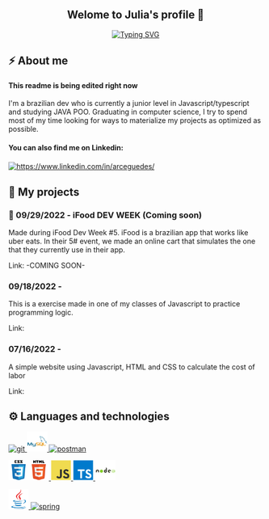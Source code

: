 <p align="center">
  <h2 align="center">Welome to Julia's profile 👋</h3>
</p>

<p align="center">
 <a href="https://git.io/typing-svg"><img src="https://readme-typing-svg.demolab.com?font=Fira+Code&pause=1000&center=true&vCenter=true&width=435&lines=BACK-END+DEVELOPER" alt="Typing SVG" /></a></p>

## ⚡ About me
<h4>This readme is being edited right now</h4>
I'm a brazilian dev who is currently a junior level in Javascript/typescript and studying JAVA POO.
Graduating in computer science, I try to spend most of my time looking for ways to materialize my projects as optimized as possible.

<h4>You can also find me on Linkedin:</h4>
<p align="left">
<a href="https://www.linkedin.com/in/arceguedes/" target="blank"><img align="center" src="https://raw.githubusercontent.com/rahuldkjain/github-profile-readme-generator/master/src/images/icons/Social/linked-in-alt.svg" alt="https://www.linkedin.com/in/arceguedes/" height="30" width="40" /></a>
</p>

## 🚀 My projects
<h3>🍟 09/29/2022 - iFood DEV WEEK (Coming soon)</h3>
Made during iFood Dev Week #5. iFood is a brazilian app that works like uber eats.
In their 5# event, we made an online cart that simulates the one that they currently use in their app.

Link: -COMING SOON-

<h3>09/18/2022 - </h3>
This is a exercise made in one of my classes of Javascript to practice programming logic.

Link: 

<h3>07/16/2022 - </h3>
A simple website using Javascript, HTML and CSS to calculate the cost of labor

Link: 

## ⚙ Languages and technologies
<a href="https://git-scm.com/" target="_blank" rel="noreferrer"><img src="https://www.vectorlogo.zone/logos/git-scm/git-scm-icon.svg" alt="git" width="40" height="40"/></a><a href="https://www.mysql.com/" target="_blank" rel="noreferrer"> <img src="https://raw.githubusercontent.com/devicons/devicon/master/icons/mysql/mysql-original-wordmark.svg" alt="mysql" width="40" height="40"/> </a> <a href="https://postman.com" target="_blank" rel="noreferrer"> <img src="https://www.vectorlogo.zone/logos/getpostman/getpostman-icon.svg" alt="postman" width="40" height="40"/> </a>

<p align="left"><a href="https://www.w3schools.com/css/" target="_blank" rel="noreferrer"><img
src="https://raw.githubusercontent.com/devicons/devicon/master/icons/css3/css3-original-wordmark.svg" alt="css3" width="40" height="40"/></a><a href="https://www.w3.org/html/" target="_blank" rel="noreferrer"><img src="https://raw.githubusercontent.com/devicons/devicon/master/icons/html5/html5-original-wordmark.svg" alt="html5" width="40" height="40"/></a><a href="https://developer.mozilla.org/en-US/docs/Web/JavaScript" target="_blank" rel="noreferrer"> <img src="https://raw.githubusercontent.com/devicons/devicon/master/icons/javascript/javascript-original.svg" alt="javascript" width="40" height="40"/><a href="https://www.typescriptlang.org/" target="_blank" rel="noreferrer"> <img src="https://raw.githubusercontent.com/devicons/devicon/master/icons/typescript/typescript-original.svg" alt="typescript" width="40" height="40"/> </a><a href="https://nodejs.org" target="_blank" rel="noreferrer"> <img src="https://raw.githubusercontent.com/devicons/devicon/master/icons/nodejs/nodejs-original-wordmark.svg" alt="nodejs" width="40" height="40"/> </a>
  
<a href="https://www.java.com" target="_blank" rel="noreferrer"> <img src="https://raw.githubusercontent.com/devicons/devicon/master/icons/java/java-original.svg" alt="java" width="40" height="40"/> </a> </a> <a href="https://spring.io/" target="_blank" rel="noreferrer"> <img src="https://www.vectorlogo.zone/logos/springio/springio-icon.svg" alt="spring" width="40" height="40"/> </a> </p>

